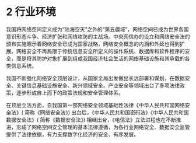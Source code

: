 # 2 行业环境

我国将网络空间定义成为“陆海空天”之外的“第五疆域”，网络空间已成为世界各国意识形态斗争、经济扩张和网络攻防的主战场。中央网信办的设立和网络安全法的颁布实施昭示着网络安全已成为国家战略，网络安全概念的内涵和外延也得到扩展。网络安全不再局限于传统信息安全所定义的操作系统、数据库和软件程序的安全，而是将其防护对象扩展到组成我国经济社会生活的网络基础设施和其承载的各类信息系统。

我国不断强化网络安全顶层设计，从国家全局出发做出长远部署和谋划，在数据安全、关键信息基础设施安全、新兴领域安全、产业安全等领域出台了多项法律政策，逐步形成自上而下的政策法规和安全管理体系。

在顶层立法方面，自我国第一部网络安全领域基础性法律《中华人民共和国网络安全法》( 简称《网络安全法》) 出台后，《中华人民共和国密码法》《中华人民共和国数据安全法》( 简称《数据安全法》) 相继出台，《电信法》立法进程也在不断推进，形成了网络空间安全管理的基本法律遵循，为各行业网络安全、数据安全监管提供了法律依据，有力支撑数字化经济的安全、有序发展。
